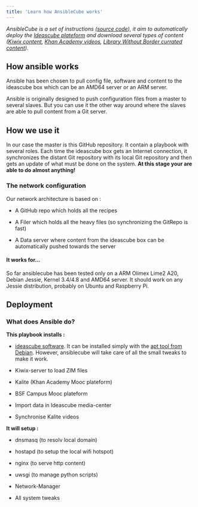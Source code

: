 ```yaml
---
title: 'Learn how AnsibleCube works'
---
```


_AnsibleCube is a set of instructions ([source code](https://github.com/ideascube/ansiblecube/tree/oneUpdateFile)), it aim to automatically deploy the [Ideascube plateform](http://github.com/ideascube/ideascube/) and download several types of content \([Kiwix content](http://www.kiwix.org/), [Khan Academy videos](https://fr.khanacademy.org/), [Library Without Border currated content](http://catalog.ideascube.org/omeka.yml.html)\)._

## How ansible works

Ansible has been chosen to pull config file, software and content to the ideascube box which can be an AMD64 server or an ARM server.

Ansible is originally designed to push configuration files from a master to several slaves. But you can use it the other way around where the slaves are able to pull content from a Git server.

## How we use it

In our case the master is this GitHub repository. It contain a playbook with several roles. Each time the ideascube box gets an Internet connection, it synchronizes the distant Git repository with its local Git repository and then gets an update of what must be done on the system. **At this stage your are able to do almost anything!**

### The network configuration

Our network architecture is based on :

* A GitHub repo which holds all the recipes

* A Filer which holds all the heavy files \(so synchronizing the GitRepo is fast)

* A Data server where content from the ideascube box can be automatically pushed towards the server

#### It works for...

So far ansiblecube has been tested only on a ARM Olimex Lime2 A20, Debian Jessie, Kernel 3.4/4.8 and AMD64 server. It should work on any Jessie distribution, probably on Ubuntu and Raspberry Pi.

## Deployment

### What does Ansible do?

**This playbook installs :**

* [ideascube software](http://github.com/ideascube/ideascube/). It can be installed simply with the [apt tool from Debian](http://repos.ideascube.org/debian/jessie). However, ansiblecube will take care of all the small tweaks to make it work.

* Kiwix-server to load ZIM files

* Kalite \(Khan Academy Mooc plateform\)

* BSF Campus Mooc plateform

* Import data in Ideascube media-center

* Synchronise Kalite videos

**It will setup :**

* dnsmasq \(to resolv local domain\)

* hostapd \(to setup the local wifi hotspot\)

* nginx \(to serve http content\)

* uwsgi \(to manage python scripts\)

* Network-Manager

* All system tweaks


